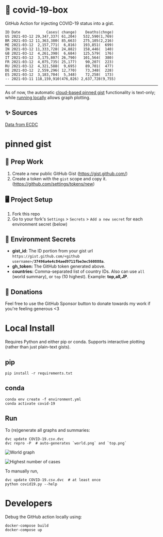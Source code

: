 # 🏥 covid-19-box

GitHub Action for injecting COVID-19 status into a gist.

```
ID Date            Cases( change)    Deaths(chnge)
US 2021-03-12 29,347,337( 61,204)   532,590(1,769)
BR 2021-03-12 11,363,380( 85,663)   275,105(2,216)
ME 2021-03-12  2,157,771(  6,816)   193,851(  699)
IN 2021-03-12 11,333,728( 24,882)   158,446(  140)
GB 2021-03-12  4,261,398(  6,684)   125,579(  176)
IT 2021-03-12  3,175,807( 26,790)   101,564(  380)
FR 2021-03-12  4,075,735( 25,177)    90,207(  223)
RU 2021-03-12  4,321,588(  9,695)    89,701(  477)
DE 2021-03-12  2,559,296( 12,770)    73,348(  228)
ES 2021-03-12  3,183,704(  5,348)    72,258(  173)
-- 2021-03-11 118,159,910(476,826) 2,637,728(9,755)
```

---

As of now, the automatic [cloud-based pinned gist](#pinned-gist) functionality is text-only;
while [running locally](#local-install) allows graph plotting.

## ✨ Sources

[Data from ECDC](https://www.ecdc.europa.eu/en/publications-data/download-todays-data-geographic-distribution-covid-19-cases-worldwide)

# pinned gist

## 🎒 Prep Work
1. Create a new public GitHub Gist (https://gist.github.com/)
1. Create a token with the `gist` scope and copy it. (https://github.com/settings/tokens/new)

## 🖥 Project Setup
1. Fork this repo
1. Go to your fork's `Settings` > `Secrets` > `Add a new secret` for each environment secret (below)

## 🤫 Environment Secrets
- **gist_id:** The ID portion from your gist url `https://gist.github.com/<github username>/`**`37496a4e4c84aed9711fbe3ec560888a`**.
- **gh_token:** The GitHub token generated above.
- **countries:** Comma-separated list of country IDs. Also can use `all` (world summary), or `top` (10 highest). Example: **top,all,JP**.

## 💸 Donations

Feel free to use the GitHub Sponsor button to donate towards my work if you're feeling generous <3

# Local Install

Requires Python and either pip or conda. Supports interactive plotting (rather than just plain-text gists).

## pip

```
pip install -r requirements.txt
```

## conda

```
conda env create -f environment.yml
conda activate covid-19
```

## Run

To (re)generate all graphs and summaries:

```
dvc update COVID-19.csv.dvc
dvc repro -P  # auto-generates `world.png` and `top.png`
```

![World graph](world.png)

![Highest number of cases](top.png)

To manually run,

```
dvc update COVID-19.csv.dvc  # at least once
python covid19.py --help
```

# Developers

Debug the GitHub action locally using:

```
docker-compose build
docker-compose up
```
